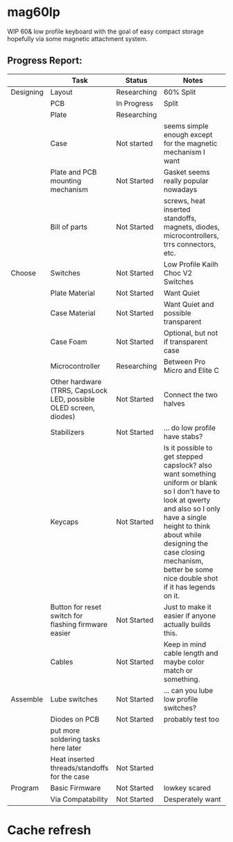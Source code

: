 # mag60lp
WIP 60&amp; low profile keyboard with the goal of easy compact storage hopefully via some magnetic attachment system. 


## Progress Report:
| |Task | Status | Notes |
|-|-|-|-
|Designing| Layout | Researching | 60% Split
| | PCB | In Progress | Split 
| | Plate | Researching | 
| | Case | Not started | seems simple enough except for the magnetic mechanism I want
| | Plate and PCB mounting mechanism | Not Started | Gasket seems really popular nowadays
| | Bill of parts | Not Started | screws, heat inserted standoffs, magnets, diodes, microcontrollers, trrs connectors, etc.
| Choose | Switches | Not Started | Low Profile Kailh Choc V2 Switches
| | Plate Material | Not Started | Want Quiet
| | Case Material | Not Started | Want Quiet and possible transparent
| | Case Foam | Not Started | Optional, but not if transparent case
| | Microcontroller | Researching | Between Pro Micro and Elite C
| | Other hardware (TRRS, CapsLock LED, possible OLED screen, diodes) | Not Started | Connect the two halves
| | Stabilizers | Not Started | ... do low profile have stabs?
| | Keycaps | Not Started | Is it possible to get stepped capslock? also want something uniform or blank so I don't have to look at qwerty and also so I only have a single height to think about while designing the case closing mechanism, better be some nice double shot if it has legends on it.
| | Button for reset switch for flashing firmware easier | Not Started | Just to make it easier if anyone actually builds this.
| | Cables | Not Started | Keep in mind cable length and maybe color match or something.
| Assemble | Lube switches | Not Started | ... can you lube low profile switches?
| | Diodes on PCB | Not Started | probably test too
| | put more soldering tasks here later
| | Heat inserted threads/standoffs for the case | Not Started
| Program | Basic Firmware | Not Started | lowkey scared
| | Via Compatability | Not Started | Desperately want
# Cache refresh
